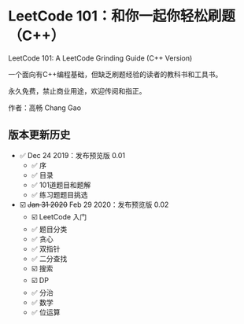 # LeetCode 101：和你一起你轻松刷题（C++）

LeetCode 101: A LeetCode Grinding Guide (C++ Version)

一个面向有C++编程基础，但缺乏刷题经验的读者的教科书和工具书。

永久免费，禁止商业用途，欢迎传阅和指正。

作者：高畅 Chang Gao

## 版本更新历史
* :white_check_mark: Dec 24 2019：发布预览版 0.01
  * :white_check_mark: 序
  * :white_check_mark: 目录
  * :white_check_mark: 101道题目和题解
  * :white_check_mark: 练习题题目挑选
* :ballot_box_with_check: ~~Jan 31 2020~~ Feb 29 2020：发布预览版 0.02
  * :ballot_box_with_check: LeetCode 入门
  * :white_check_mark: 题目分类
  * :white_check_mark: 贪心
  * :white_check_mark: 双指针
  * :white_check_mark: 二分查找
  * :ballot_box_with_check: 搜索
  * :ballot_box_with_check: DP
  * :white_check_mark: 分治
  * :white_check_mark: 数学
  * :white_check_mark: 位运算
